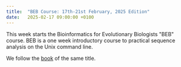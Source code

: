 ```yaml
---
title:  "BEB Course: 17th-21st February, 2025 Edition"
date:   2025-02-17 09:00:00 +0100
---
```


This week starts the Bioinformatics for Evolutionary Biologists "BEB"
course.  BEB is a one week introductory course to practical sequence
analysis on the Unix command line.

We follow the [book](https://link.springer.com/book/10.1007/978-3-031-20414-2) of the same title.
